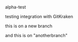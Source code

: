 alpha-test

testing integration with GitKraken

this is on a new branch

and this is on "anotherbranch"